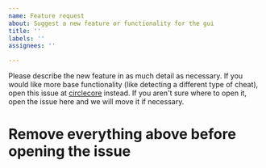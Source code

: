 ```yaml
---
name: Feature request
about: Suggest a new feature or functionality for the gui
title: ''
labels: ''
assignees: ''

---
```


Please describe the new feature in as much detail as necessary. If you would like more base functionality (like detecting a different type of cheat), open this issue at [circlecore](https://github.com/circleguard/circlecore/new) instead. If you aren't sure where to open it, open the issue here and we will move it if necessary.

# Remove everything above before opening the issue
